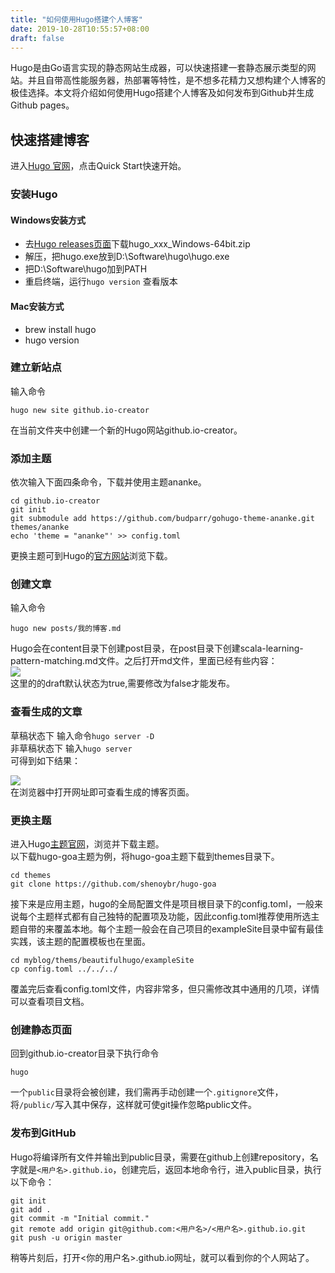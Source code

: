 ```yaml
---
title: "如何使用Hugo搭建个人博客"
date: 2019-10-28T10:55:57+08:00
draft: false
---
```


Hugo是由Go语言实现的静态网站生成器，可以快速搭建一套静态展示类型的网站。并且自带高性能服务器，热部署等特性，是不想多花精力又想构建个人博客的极佳选择。本文将介绍如何使用Hugo搭建个人博客及如何发布到Github并生成Github pages。



## 快速搭建博客
 进入[Hugo 官网](https://gohugo.io/)，点击Quick Start快速开始。
### 安装Hugo
#### Windows安装方式
* 去[Hugo releases页面](https://gohugo.io/categories/releases)下载hugo_xxx_Windows-64bit.zip
* 解压，把hugo.exe放到D:\Software\hugo\hugo.exe
* 把D:\Software\hugo加到PATH
* 重启终端，运行`hugo version` 查看版本

#### Mac安装方式
* brew install hugo
* hugo version

### 建立新站点
输入命令  
```
hugo new site github.io-creator  
```  
在当前文件夹中创建一个新的Hugo网站github.io-creator。

### 添加主题
依次输入下面四条命令，下载并使用主题ananke。  
```
cd github.io-creator  
git init  
git submodule add https://github.com/budparr/gohugo-theme-ananke.git themes/ananke      
echo 'theme = "ananke"' >> config.toml
```    
更换主题可到Hugo的[官方网站](https://themes.gohugo.io/)浏览下载。

### 创建文章 
输入命令
```
hugo new posts/我的博客.md  
```      
Hugo会在content目录下创建post目录，在post目录下创建scala-learning-pattern-matching.md文件。之后打开md文件，里面已经有些内容：     
![](/post1-1.jpg)   
这里的的draft默认状态为true,需要修改为false才能发布。 

### 查看生成的文章
草稿状态下 输入命令``hugo server -D``    
非草稿状态下 输入``hugo server``     
可得到如下结果：  

![](/post1-2.jpg)       
在浏览器中打开网址即可查看生成的博客页面。

### 更换主题
进入Hugo[主题官网](https://themes.gohugo.io/)，浏览并下载主题。    
以下载hugo-goa主题为例，将hugo-goa主题下载到themes目录下。
```
cd themes
git clone https://github.com/shenoybr/hugo-goa
```
接下来是应用主题，hugo的全局配置文件是项目根目录下的config.toml，一般来说每个主题样式都有自己独特的配置项及功能，因此config.toml推荐使用所选主题自带的来覆盖本地。每个主题一般会在自己项目的exampleSite目录中留有最佳实践，该主题的配置模板也在里面。
```
cd myblog/thems/beautifulhugo/exampleSite
cp config.toml ../../../
```
覆盖完后查看config.toml文件，内容非常多，但只需修改其中通用的几项，详情可以查看项目文档。  

### 创建静态页面
回到github.io-creator目录下执行命令
```
hugo
```
一个``public``目录将会被创建，我们需再手动创建一个``.gitignore``文件，将``/public/``写入其中保存，这样就可使git操作忽略public文件。

### 发布到GitHub
Hugo将编译所有文件并输出到public目录，需要在github上创建repository，名字就是``<用户名>.github.io``，创建完后，返回本地命令行，进入public目录，执行以下命令：
```
git init
git add .
git commit -m "Initial commit."
git remote add origin git@github.com:<用户名>/<用户名>.github.io.git
git push -u origin master
```
稍等片刻后，打开<你的用户名>.github.io网址，就可以看到你的个人网站了。
